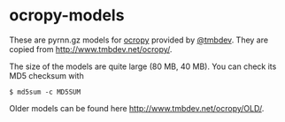 # ocropy-models

These are pyrnn.gz models for [ocropy](https://github.com/tmbdev/ocropy) provided by [@tmbdev](https://github.com/tmbdev).
They are copied from http://www.tmbdev.net/ocropy/.

The size of the models are quite large (80 MB, 40 MB). 
You can check its MD5 checksum with
```
$ md5sum -c MD5SUM
```

Older models can be found here http://www.tmbdev.net/ocropy/OLD/.
